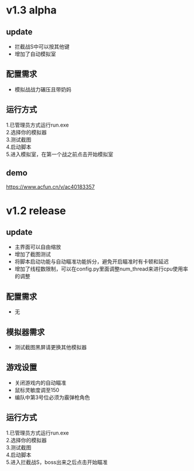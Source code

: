 # v1.3 alpha
## **update**
- 拦截战S中可以按其他键
- 增加了自动模拟室

## **配置需求**
- 模拟战战力碾压且带奶妈

## **运行方式**
1.已管理员方式运行run.exe<br>
2.选择你的模拟器<br>
3.测试截图<br>
4.启动脚本<br>
5.进入模拟室，在第一个战之前点击开始模拟室

## demo
https://www.acfun.cn/v/ac40183357




# v1.2 release
## **update**
- 主界面可以自由缩放
- 增加了截图测试
- 将脚本启动功能与自动瞄准功能拆分，避免开启瞄准时有卡顿和延迟
- 增加了线程数限制，可以在config.py里面调整num_thread来进行cpu使用率的调整

## **配置需求**
- 无

## **模拟器需求**
- 测试截图黑屏请更换其他模拟器

## **游戏设置**

- 关闭游戏内的自动瞄准
- 鼠标灵敏度调至150
- 编队中第3号位必须为霰弹枪角色

## **运行方式**
1.已管理员方式运行run.exe<br>
2.选择你的模拟器<br>
3.测试截图<br>
4.启动脚本<br>
5.进入拦截战S，boss出来之后点击开始瞄准<br>